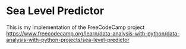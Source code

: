 # Sea Level Predictor

This is my implementation of the FreeCodeCamp project https://www.freecodecamp.org/learn/data-analysis-with-python/data-analysis-with-python-projects/sea-level-predictor
